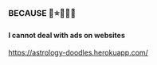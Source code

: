 ### BECAUSE 🌟⭐💫✨🌠
#### I cannot deal with ads on websites

https://astrology-doodles.herokuapp.com/

